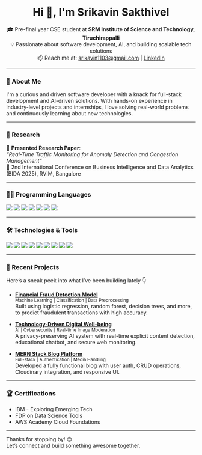 <h1 align="center">Hi 👋, I'm Srikavin Sakthivel</h1>
<p align="center">
  🎓 Pre-final year CSE student at <b>SRM Institute of Science and Technology, Tiruchirappalli</b><br>
  💡 Passionate about software development, AI, and building scalable tech solutions<br>
  📫 Reach me at: <a href="mailto:srikavin1103@gmail.com">srikavin1103@gmail.com</a> | <a href="https://www.linkedin.com/in/srikavin-sakthivel/">LinkedIn</a>
</p>

---

### 🚀 About Me

I'm a curious and driven software developer with a knack for full-stack development and AI-driven solutions. With hands-on experience in industry-level projects and internships, I love solving real-world problems and continuously learning about new technologies.

---

### 🧠 Research

📘 **Presented Research Paper**:  
_“Real-Time Traffic Monitoring for Anomaly Detection and Congestion Management”_  
📍 2nd International Conference on Business Intelligence and Data Analytics (BIDA 2025), RVIM, Bangalore

---

### 🧑‍💻 Programming Languages
<p>
  <img src="https://img.shields.io/badge/Python-000?style=for-the-badge&logo=python&logoColor=white&labelColor=white"/>
  <img src="https://img.shields.io/badge/C-000?style=for-the-badge&logo=c&logoColor=white&labelColor=white"/>
  <img src="https://img.shields.io/badge/C++-000?style=for-the-badge&logo=cplusplus&logoColor=white&labelColor=white"/>
  <img src="https://img.shields.io/badge/JavaScript-000?style=for-the-badge&logo=javascript&logoColor=white&labelColor=white"/>
  <img src="https://img.shields.io/badge/HTML5-000?style=for-the-badge&logo=html5&logoColor=white&labelColor=white"/>
  <img src="https://img.shields.io/badge/CSS3-000?style=for-the-badge&logo=css3&logoColor=white&labelColor=white"/>
  <img src="https://img.shields.io/badge/SQL-000?style=for-the-badge&logo=mysql&logoColor=white&labelColor=white"/>
</p>

---

### 🛠️ Technologies & Tools
<p>
  <img src="https://img.shields.io/badge/React-000?style=for-the-badge&logo=react&logoColor=white&labelColor=white"/>
  <img src="https://img.shields.io/badge/Node.js-000?style=for-the-badge&logo=nodedotjs&logoColor=white&labelColor=white"/>
  <img src="https://img.shields.io/badge/Express.js-000?style=for-the-badge&logo=express&logoColor=white&labelColor=white"/>
  <img src="https://img.shields.io/badge/MongoDB-000?style=for-the-badge&logo=mongodb&logoColor=white&labelColor=white"/>
  <img src="https://img.shields.io/badge/Firebase-000?style=for-the-badge&logo=firebase&logoColor=white&labelColor=white"/>
  <img src="https://img.shields.io/badge/Cloudinary-000?style=for-the-badge&logo=cloudinary&logoColor=white&labelColor=white"/>
  <img src="https://img.shields.io/badge/Git-000?style=for-the-badge&logo=git&logoColor=white&labelColor=white"/>
  <img src="https://img.shields.io/badge/Machine Learning-000?style=for-the-badge&logo=scikitlearn&logoColor=white&labelColor=white"/>
  <img src="https://img.shields.io/badge/UI/UX-000?style=for-the-badge&logo=figma&logoColor=white&labelColor=white"/>
</p>

---

### 📂 Recent Projects

Here’s a sneak peek into what I’ve been building lately 👇

- **[Financial Fraud Detection Model](#)**  
  <sub>Machine Learning | Classification | Data Preprocessing</sub><br>
  Built using logistic regression, random forest, decision trees, and more, to predict fraudulent transactions with high accuracy.

- **[Technology-Driven Digital Well-being](#)**  
  <sub>AI | Cybersecurity | Real-time Image Moderation</sub><br>
  A privacy-preserving AI system with real-time explicit content detection, educational chatbot, and secure web monitoring.

- **[MERN Stack Blog Platform](#)**  
  <sub>Full-stack | Authentication | Media Handling</sub><br>
  Developed a fully functional blog with user auth, CRUD operations, Cloudinary integration, and responsive UI.

---

### 🏆 Certifications

- IBM - Exploring Emerging Tech  
- FDP on Data Science Tools  
- AWS Academy Cloud Foundations

---

Thanks for stopping by! 😊  
Let’s connect and build something awesome together.
